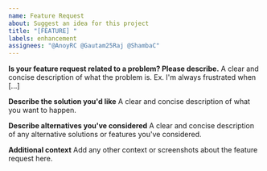 ```yaml
---
name: Feature Request
about: Suggest an idea for this project
title: "[FEATURE] "
labels: enhancement
assignees: "@AnoyRC @Gautam25Raj @ShambaC"
---
```


**Is your feature request related to a problem? Please describe.**
A clear and concise description of what the problem is. Ex. I'm always frustrated when [...]

**Describe the solution you'd like**
A clear and concise description of what you want to happen.

**Describe alternatives you've considered**
A clear and concise description of any alternative solutions or features you've considered.

**Additional context**
Add any other context or screenshots about the feature request here.
